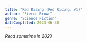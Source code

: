 ```yaml
---
title: "Red Rising (Red Rising, #1)"
author: "Pierce Brown"
genre: "Science Fiction"
dateCompleted: 2023-06-30
---
```


*Read sometime in 2023*

